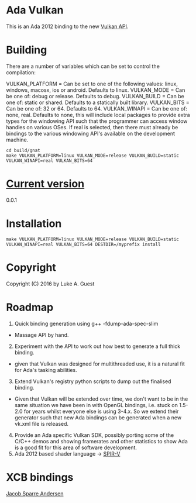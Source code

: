 Ada Vulkan
==========

This is an Ada 2012 binding to the new [Vulkan API](https://www.khronos.org/registry/vulkan).

Building
========

There are a number of variables which can be set to control the compilation:

VULKAN_PLATFORM = Can be set to one of the following values: linux, windows, macosx, ios or android. Defaults to linux.
VULKAN_MODE     = Can be one of: debug or release. Defaults to debug.
VULKAN_BUILD    = Can be one of: static or shared. Defaults to a statically built library.
VULKAN_BITS     = Can be one of: 32 or 64. Defaults to 64.
VULKAN_WINAPI   = Can be one of: none, real. Defaults to none, this will include local packages to provide extra types
                  for the windowing API such that the programmer can access window handles on various OSes. If real is
                  selected, then there must already be bindings to the various windowing API's available on the
				  development machine.

```
cd build/gnat
make VULKAN_PLATFORM=linux VULKAN_MODE=release VULKAN_BUILD=static VULKAN_WINAPI=real VULKAN_BITS=64
```

[Current version](http://www.semver.org)
========================================

0.0.1

Installation
============

```
make VULKAN_PLATFORM=linux VULKAN_MODE=release VULKAN_BUILD=static VULKAN_WINAPI=real VULKAN_BITS=64 DESTDIR=/myprefix install
```

Copyright
=========

Copyright (C) 2016 by Luke A. Guest

Roadmap
=======

1) Quick binding generation using g++ -fdump-ada-spec-slim
  * Massage API by hand.
2) Experiment with the API to work out how best to generate a full thick binding.
  * given that Vulkan was designed for multithreaded use, it is a natural fit for Ada's tasking abilities.
3) Extend Vulkan's registry python scripts to dump out the finalised binding.
  * Given that Vulkan will be extended over time, we don't want to be in the same situation we have been in
    with OpenGL bindings, i.e. stuck on 1.5-2.0 for years whilst everyone else is using 3-4.x. So we extend their
    generator such that new Ada bindings can be generated when a new vk.xml file is released.
4) Provide an Ada specific Vulkan SDK, possibly porting some of the C/C++ demos and showing framerates and other
   statistics to show Ada is a good fit for this area of software development.
5) Ada 2012 based shader language -> [SPIR-V](https://github.com/Lucretia/adaspir-v)

XCB bindings
============

[Jacob Sparre Andersen](https://bitbucket.org/sparre/multithreading-made-easy/src/4bf747ac5941cd4cc668d77794bfc5075e680984/xcb/?at=default)
